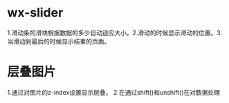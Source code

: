 # wx-slider
1.滑动条的滑块根据数据的多少自动适应大小。2.滑动的时候显示滑动的位置。3.当滑动到最后的时候显示结束的页面。
# 层叠图片
1.通过对图片的z-index设置显示层叠。
2.在通过shift()和unshift()在对数据处理

